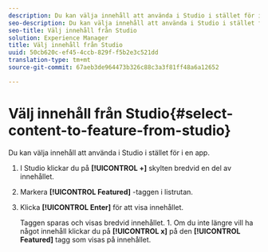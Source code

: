 ```yaml
---
description: Du kan välja innehåll att använda i Studio i stället för i en app.
seo-description: Du kan välja innehåll att använda i Studio i stället för i en app.
seo-title: Välj innehåll från Studio
solution: Experience Manager
title: Välj innehåll från Studio
uuid: 50cb620c-ef45-4ccb-829f-f5b2e3c521dd
translation-type: tm+mt
source-git-commit: 67aeb3de964473b326c88c3a3f81ff48a6a12652

---
```



# Välj innehåll från Studio{#select-content-to-feature-from-studio}

Du kan välja innehåll att använda i Studio i stället för i en app.

1. I Studio klickar du på **[!UICONTROL +]** skylten bredvid en del av innehållet.
1. Markera **[!UICONTROL Featured]** -taggen i listrutan.
1. Klicka **[!UICONTROL Enter]** för att visa innehållet.

   Taggen sparas och visas bredvid innehållet. 1. Om du inte längre vill ha något innehåll klickar du på **[!UICONTROL x]** på den **[!UICONTROL Featured]** tagg som visas på innehållet.
